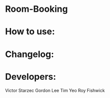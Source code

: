 # Room-Booking

# How to use:

# Changelog:

# Developers:

Victor Starzec
Gordon Lee
Tim Yeo
Roy Fishwick
